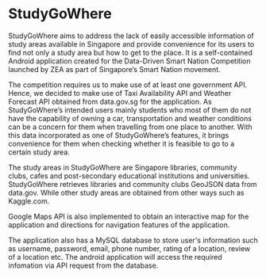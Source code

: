 # StudyGoWhere

StudyGoWhere aims to address the lack of easily accessible information of study areas available in Singapore and provide convenience for its users to find not only a study area but how to get to the place. It is a self-contained Android application created for the Data-Driven Smart Nation Competition launched by ZEA as part of Singapore’s Smart Nation movement. 

The competition requires us to make use of at least one government API. Hence, we decided to make use of Taxi Availability API and Weather Forecast API obtained from data.gov.sg for the application. As StudyGoWhere’s intended users mainly students who most of them do not have the capability of owning a car, transportation and weather conditions can be a concern for them when travelling from one place to another. With this data incorporated as one of StudyGoWhere’s features, it brings convenience for them when checking whether it is feasible to go to a certain study area. 

The study areas in StudyGoWhere are Singapore libraries, community clubs, cafes and post-secondary educational institutions and universities. StudyGoWhere retrieves libraries and community clubs GeoJSON data from data.gov. While other study areas are obtained from other ways such as Kaggle.com. 

Google Maps API is also implemented to obtain an interactive map for the application and directions for navigation features of the application. 

The application also has a MySQL database to store user's information such as username, password, email, phone number, rating of a location, review of a location etc. The android application will access the required infomation via API request from the database.
